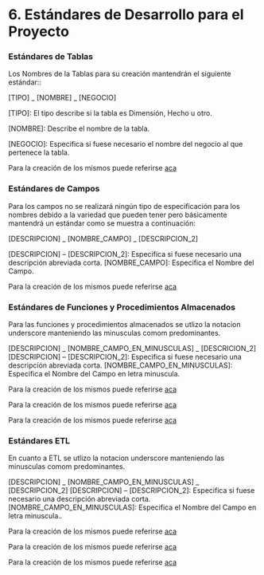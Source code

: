 # 6. Estándares de Desarrollo para el Proyecto
### Estándares de Tablas
Los Nombres de la Tablas para su creación mantendrán el siguiente estándar::

[TIPO] _ [NOMBRE] _ [NEGOCIO]

[TIPO]: El tipo describe si la tabla es Dimensión, Hecho u otro.

[NOMBRE]: Describe el nombre de la tabla.

[NEGOCIO]: Especifica si fuese necesario el nombre del negocio al que pertenece la tabla.

Para la creación de los mismos puede referirse [aca](/0-acreacion-schemas "enlace")

### Estándares de Campos
Para los campos no se realizará ningún tipo de especificación para los nombres debido a la variedad que pueden tener pero básicamente mantendrá un estándar como se muestra a continuación:
 
[DESCRIPCION] _ [NOMBRE_CAMPO] _ [DESCRIPCION_2]

[DESCRIPCION] – [DESCRIPCION_2]: Especifica si fuese necesario una descripción abreviada corta.
[NOMBRE_CAMPO]: Especifica el Nombre del Campo.

Para la creación de los mismos puede referirse [aca](/0-copia-estructuras "enlace")

### Estándares de Funciones y Procedimientos Almacenados
Para las funciones y procedimientos almacenados se utlizo la notacion underscore manteniendo las minusculas comom predominantes.

[DESCRIPCION] _ [NOMBRE_CAMPO_EN_MINUSCULAS] _ [DESCRICION_2]
[DESCRIPCION] – [DESCRIPCION_2]: Especifica si fuese necesario una descripción abreviada corta.
[NOMBRE_CAMPO_EN_MINUSCULAS]: Especifica el Nombre del Campo en letra minuscula.

Para la creación de los mismos puede referirse [aca](/1-etl-copia-tablas "enlace")

Para la creación de los mismos puede referirse [aca](/2-etl-cargado-stage-stage "enlace")

Para la creación de los mismos puede referirse [aca](/3-etl-cargado-star "enlace")

### Estándares ETL
En cuanto a ETL se utlizo la notacion underscore manteniendo las minusculas comom predominantes.

[DESCRIPCION] _ [NOMBRE_CAMPO_EN_MINUSCULAS] _ [DESCRIPCION_2]
[DESCRIPCION] – [DESCRIPCION_2]: Especifica si fuese necesario una descripción abreviada corta.
[NOMBRE_CAMPO_EN_MINUSCULAS]: Especifica el Nombre del Campo en letra minuscula..

Para la creación de los mismos puede referirse [aca](/1-etl-copia-tablas "enlace")

Para la creación de los mismos puede referirse [aca](/2-etl-cargado-stage-stage "enlace")

Para la creación de los mismos puede referirse [aca](/3-etl-cargado-star "enlace")
